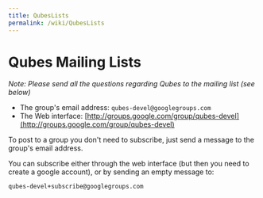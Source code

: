 ```yaml
---
title: QubesLists
permalink: /wiki/QubesLists
---
```


Qubes Mailing Lists
===================

*Note: Please send all the questions regarding Qubes to the mailing list (see below)*

-   The group's email address: `qubes-devel@googlegroups.com`
-   The Web interface: [​http://groups.google.com/group/qubes-devel](http://groups.google.com/group/qubes-devel)

To post to a group you don't need to subscribe, just send a message to the group's email address.

You can subscribe either through the web interface (but then you need to create a google account), or by sending an empty message to:

``` {.wiki}
qubes-devel+subscribe@googlegroups.com
```
